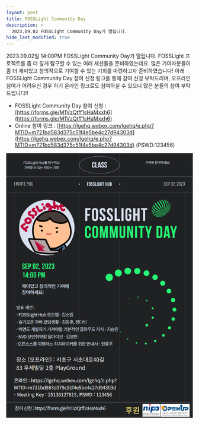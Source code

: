 ```yaml
---
layout: post
title: FOSSLight Community Day
description: >
  2023.09.02 FOSSLight Community Day가 열립니다.
hide_last_modified: true
---
```


2023.09.02일 14:00PM FOSSLight Community Day가 열립니다. FOSSLight 프로젝트를 좀 더 깊게 탐구할 수 있는 여러 세션들을 준비하였는데요. 많은 기여자분들이 좀 더 재미있고 창의적으로 기여할 수 있는 기회를 마련하고자 준비하였습니다!
아래 FOSSLight Community Day 참여 신청 링크를 통해 참여 신청 부탁드리며, 오프라인 참여가 어려우신 경우 하기 온라인 링크로도 참여하실 수 있으니 많은 분들의 참여 부탁드립니다!!

 - FOSSLight Community Day 참여 신청 : [https://forms.gle/M1VzQtff1sHaMxxh6](https://forms.gle/M1VzQtff1sHaMxxh6)
 - Online 참여 링크 : [https://lgehq.webex.com/lgehq/e.php?MTID=m721bd583d375c51f4e5be4c27d94303d](https://lgehq.webex.com/lgehq/e.php?MTID=m721bd583d375c51f4e5be4c27d94303d) (PSWD:123456)


 ![](../../assets/img/news/FL_DAY.png)
